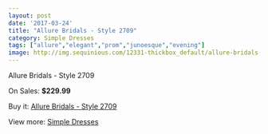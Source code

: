 ```yaml
---
layout: post
date: '2017-03-24'
title: "Allure Bridals - Style 2709"
category: Simple Dresses
tags: ["allure","elegant","prom","junoesque","evening"]
image: http://img.sequinious.com/12331-thickbox_default/allure-bridals-style-2709.jpg
---
```

Allure Bridals - Style 2709

On Sales: **$229.99**
<a href="https://www.sequinious.com/simple-dresses/5786-allure-bridals-style-2709.html"><amp-img layout="responsive" width="600" height="600" src="//img.sequinious.com/12331-thickbox_default/allure-bridals-style-2709.jpg" alt="Allure Bridals - Style 2709 0" /></a>
<a href="https://www.sequinious.com/simple-dresses/5786-allure-bridals-style-2709.html"><amp-img layout="responsive" width="600" height="600" src="//img.sequinious.com/12333-thickbox_default/allure-bridals-style-2709.jpg" alt="Allure Bridals - Style 2709 1" /></a>
<a href="https://www.sequinious.com/simple-dresses/5786-allure-bridals-style-2709.html"><amp-img layout="responsive" width="600" height="600" src="//img.sequinious.com/12332-thickbox_default/allure-bridals-style-2709.jpg" alt="Allure Bridals - Style 2709 2" /></a>

Buy it: [Allure Bridals - Style 2709](https://www.sequinious.com/simple-dresses/5786-allure-bridals-style-2709.html "Allure Bridals - Style 2709")

View more: [Simple Dresses](https://www.sequinious.com/5-simple-dresses "Simple Dresses")